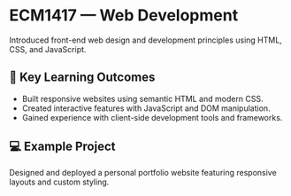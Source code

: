 # ECM1417 — Web Development

Introduced front-end web design and development principles using HTML, CSS, and JavaScript.

## 🧠 Key Learning Outcomes
- Built responsive websites using semantic HTML and modern CSS.
- Created interactive features with JavaScript and DOM manipulation.
- Gained experience with client-side development tools and frameworks.

## 💻 Example Project
Designed and deployed a personal portfolio website featuring responsive layouts and custom styling.
